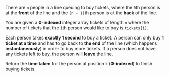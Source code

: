 There are `n` people in a line queuing to buy tickets, where the `0`th person is at the **front** of the line and the `(n - 1)`th person is at the **back** of the line.

You are given a **0-indexed** integer array tickets of length `n` where the number of tickets that the `i`th person would like to buy is `tickets[i]`.

Each person takes **exactly 1 second** to buy a ticket. A person can only buy **1 ticket at a time** and has to go back to **the end** of the line (which happens **instantaneously**) in order to buy more tickets. If a person does not have any tickets left to buy, the person will **leave** the line.

Return the **time taken** for the person at position `k` (**0-indexed**) to finish buying tickets.